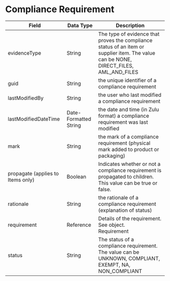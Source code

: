 # Compliance Requirement

| Field<br> | Data Type<br> | Description<br> |
|  --- |  --- |  --- | 
| evidenceType<br> | String<br> | The type of evidence that proves the compliance status of an item or supplier item. The value can be NONE, DIRECT_FILES, AML_AND_FILES<br> |
| guid<br> | String<br> | the unique identifier of a compliance requirement<br> |
| lastModifiedBy<br> | String<br> | the user who last modified a compliance requirement<br> |
| lastModifiedDateTime<br> | Date\-Formatted String<br> | the date and time \(in Zulu format\) a compliance requirement was last modified<br> |
| mark<br> | String<br> | the mark of a compliance requirement \(physical mark added to product or packaging\)<br> |
| propagate \(applies to Items only\)<br> | Boolean<br> | Indicates whether or not a compliance requirement is propagated to children. This value can be true or false.<br> |
| rationale<br> | String<br> | the rationale of a compliance requirement \(explanation of status\)<br> |
| requirement<br> | Reference<br> | Details of the requirement. See object.<br>Requirement<br> |
| status<br> | String<br> | The status of a compliance requirement. The value can be UNKNOWN, COMPLIANT, EXEMPT, NA, NON_COMPLIANT<br> |

